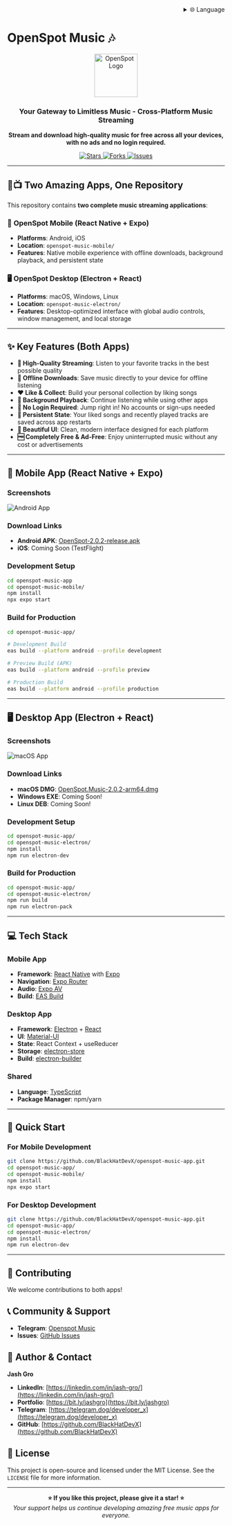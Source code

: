 
<div align="right">
  <details>
    <summary >🌐 Language</summary>
    <div>
      <div align="center">
        <a href="https://openaitx.github.io/view.html?user=BlackHatDevX&project=openspot-music-app&lang=en">English</a>
        | <a href="https://openaitx.github.io/view.html?user=BlackHatDevX&project=openspot-music-app&lang=zh-CN">简体中文</a>
        | <a href="https://openaitx.github.io/view.html?user=BlackHatDevX&project=openspot-music-app&lang=zh-TW">繁體中文</a>
        | <a href="https://openaitx.github.io/view.html?user=BlackHatDevX&project=openspot-music-app&lang=ja">日本語</a>
        | <a href="https://openaitx.github.io/view.html?user=BlackHatDevX&project=openspot-music-app&lang=ko">한국어</a>
        | <a href="https://openaitx.github.io/view.html?user=BlackHatDevX&project=openspot-music-app&lang=hi">हिन्दी</a>
        | <a href="https://openaitx.github.io/view.html?user=BlackHatDevX&project=openspot-music-app&lang=th">ไทย</a>
        | <a href="https://openaitx.github.io/view.html?user=BlackHatDevX&project=openspot-music-app&lang=fr">Français</a>
        | <a href="https://openaitx.github.io/view.html?user=BlackHatDevX&project=openspot-music-app&lang=de">Deutsch</a>
        | <a href="https://openaitx.github.io/view.html?user=BlackHatDevX&project=openspot-music-app&lang=es">Español</a>
        | <a href="https://openaitx.github.io/view.html?user=BlackHatDevX&project=openspot-music-app&lang=it">Itapano</a>
        | <a href="https://openaitx.github.io/view.html?user=BlackHatDevX&project=openspot-music-app&lang=ru">Русский</a>
        | <a href="https://openaitx.github.io/view.html?user=BlackHatDevX&project=openspot-music-app&lang=pt">Português</a>
        | <a href="https://openaitx.github.io/view.html?user=BlackHatDevX&project=openspot-music-app&lang=nl">Nederlands</a>
        | <a href="https://openaitx.github.io/view.html?user=BlackHatDevX&project=openspot-music-app&lang=pl">Polski</a>
        | <a href="https://openaitx.github.io/view.html?user=BlackHatDevX&project=openspot-music-app&lang=ar">العربية</a>
        | <a href="https://openaitx.github.io/view.html?user=BlackHatDevX&project=openspot-music-app&lang=fa">فارسی</a>
        | <a href="https://openaitx.github.io/view.html?user=BlackHatDevX&project=openspot-music-app&lang=tr">Türkçe</a>
        | <a href="https://openaitx.github.io/view.html?user=BlackHatDevX&project=openspot-music-app&lang=vi">Tiếng Việt</a>
        | <a href="https://openaitx.github.io/view.html?user=BlackHatDevX&project=openspot-music-app&lang=id">Bahasa Indonesia</a>
      </div>
    </div>
  </details>
</div>

# OpenSpot Music 🎶

<p align="center">
 <img width="100" alt="OpenSpot Logo" src="https://github.com/user-attachments/assets/9f56500d-d950-48c6-a362-bcbc74be88cb" />
</p>

<h3 align="center">Your Gateway to Limitless Music - Cross-Platform Music Streaming</h3>

<p align="center">
  <strong>Stream and download high-quality music for free across all your devices, with no ads and no login required.</strong>
</p>

<p align="center">
  <a href="https://github.com/BlackHatDevX/openspot-music-app/stargazers">
    <img src="https://img.shields.io/github/stars/BlackHatDevX/openspot-music-app?style=for-the-badge&color=ffd700" alt="Stars">
  </a>
  <a href="https://github.com/BlackHatDevX/openspot-music-app/network/members">
    <img src="https://img.shields.io/github/forks/BlackHatDevX/openspot-music-app?style=for-the-badge&color=84b4a3" alt="Forks">
  </a>
  <a href="https://github.com/BlackHatDevX/openspot-music-app/issues">
    <img src="https://img.shields.io/github/issues/BlackHatDevX/openspot-music-app?style=for-the-badge&color=f38ba8" alt="Issues">
  </a>
</p>

---

## 📱📺 Two Amazing Apps, One Repository

This repository contains **two complete music streaming applications**:

### 🎵 **OpenSpot Mobile** (React Native + Expo)
- **Platforms**: Android, iOS
- **Location**: `openspot-music-mobile/`
- **Features**: Native mobile experience with offline downloads, background playback, and persistent state

### 🖥️ **OpenSpot Desktop** (Electron + React)
- **Platforms**: macOS, Windows, Linux
- **Location**: `openspot-music-electron/`
- **Features**: Desktop-optimized interface with global audio controls, window management, and local storage

---

## ✨ Key Features (Both Apps)

- **🎵 High-Quality Streaming**: Listen to your favorite tracks in the best possible quality
- **💾 Offline Downloads**: Save music directly to your device for offline listening
- **❤️ Like & Collect**: Build your personal collection by liking songs
- **🔄 Background Playback**: Continue listening while using other apps
- **🚫 No Login Required**: Jump right in! No accounts or sign-ups needed
- **💾 Persistent State**: Your liked songs and recently played tracks are saved across app restarts
- **🎨 Beautiful UI**: Clean, modern interface designed for each platform
- **🆓 Completely Free & Ad-Free**: Enjoy uninterrupted music without any cost or advertisements

---

## 📱 Mobile App (React Native + Expo)

### Screenshots

![Android App](https://github.com/user-attachments/assets/5a48d1e1-c862-4cea-9d0a-a29606ac5b74)

### Download Links

- **Android APK**: [OpenSpot-2.0.2-release.apk](https://github.com/BlackHatDevX/openspot-music-app/releases/download/v2.0.2/OpenSpot-2.0.2-release.apk)
- **iOS**: Coming Soon (TestFlight)

### Development Setup

```bash
cd openspot-music-app
cd openspot-music-mobile/
npm install
npx expo start
```

### Build for Production

```bash
cd openspot-music-app/

# Development Build
eas build --platform android --profile development

# Preview Build (APK)
eas build --platform android --profile preview

# Production Build
eas build --platform android --profile production
```

---

## 🖥️ Desktop App (Electron + React)

### Screenshots

![macOS App](https://github.com/user-attachments/assets/1cb18d3f-4986-4eb2-9cd2-1b606fbf31db)

### Download Links

- **macOS DMG**: [OpenSpot.Music-2.0.2-arm64.dmg](https://github.com/BlackHatDevX/openspot-music-app/releases/download/v2.0.2/OpenSpot.Music-2.0.2-arm64.dmg)
- **Windows EXE**: Coming Soon!
- **Linux DEB**: Coming Soon!

### Development Setup

```bash
cd openspot-music-app/
cd openspot-music-electron/
npm install
npm run electron-dev
```

### Build for Production

```bash
cd openspot-music-app/
cd openspot-music-electron/
npm run build
npm run electron-pack
```

---


## 💻 Tech Stack

### Mobile App
- **Framework**: [React Native](https://reactnative.dev/) with [Expo](https://expo.dev/)
- **Navigation**: [Expo Router](https://expo.github.io/router/)
- **Audio**: [Expo AV](https://docs.expo.dev/versions/latest/sdk/av/)
- **Build**: [EAS Build](https://docs.expo.dev/build/introduction/)

### Desktop App
- **Framework**: [Electron](https://www.electronjs.org/) + [React](https://reactjs.org/)
- **UI**: [Material-UI](https://mui.com/)
- **State**: React Context + useReducer
- **Storage**: [electron-store](https://github.com/sindresorhus/electron-store)
- **Build**: [electron-builder](https://www.electron.build/)

### Shared
- **Language**: [TypeScript](https://www.typescriptlang.org/)
- **Package Manager**: npm/yarn

---

## 🚀 Quick Start

### For Mobile Development
```bash
git clone https://github.com/BlackHatDevX/openspot-music-app.git
cd openspot-music-app/
cd openspot-music-mobile/
npm install
npx expo start
```

### For Desktop Development
```bash
git clone https://github.com/BlackHatDevX/openspot-music-app.git
cd openspot-music-app/
cd openspot-music-electron/
npm install
npm run electron-dev
```

---

## 🤝 Contributing

We welcome contributions to both apps!
## 📞 Community & Support

- **Telegram**: [Openspot Music](https://telegram.dog/Openspot_Music)
- **Issues**: [GitHub Issues](https://github.com/BlackHatDevX/openspot-music-app/issues)

## 👤 Author & Contact

**Jash Gro**

- **LinkedIn**: [https://linkedin.com/in/jash-gro/](https://linkedin.com/in/jash-gro/)
- **Portfolio**: [https://bit.ly/jashgro](https://bit.ly/jashgro)
- **Telegram**: [https://telegram.dog/deveIoper_x](https://telegram.dog/deveIoper_x)
- **GitHub**: [https://github.com/BlackHatDevX](https://github.com/BlackHatDevX)

## 📄 License

This project is open-source and licensed under the MIT License. See the `LICENSE` file for more information.

---

<p align="center">
  <strong>⭐ If you like this project, please give it a star! ⭐</strong>
  <br />
  <em>Your support helps us continue developing amazing free music apps for everyone.</em>
</p> 
